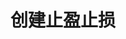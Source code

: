 ---
title: 创建止盈止损
position_number: 2.6
parameters:
  - name:
    content:
content_markdown: >-
  * **URL**：/v1/planOrder

  * **Method**：POST

  * **需要登录**：是

  * **需要鉴权**：是


  **请求参数**


  | 参数名称 | 类型 | 是否必需 | 描述 |

  | symbol | String | YES | 交易对 |

  | side | Enum | YES | 买卖方向,BUY:买,SELL:卖 |

  | positionSide | Enum | YES | 持仓方向,LONG:多,SHORT:空 |

  | type | Enum | YES |
  订单类型,TAKE\_PROFIT:止盈限价单,TAKE\_PROFIT\_MARKET:止盈市价单,STOP:止损限价单,STOP\_MARKET:止损市价单
  |

  | quantity | BigDecimal | YES | 下单数量 |

  | workingType | Enum | YES | 触发类型,INDEX\_PRICE:指数价 |

  | stopPrice | BigDecimal | YES | 触发价 |

  | price | BigDecimal | NO | 执行价格 |

  | sourceType | Enum | YES | 来源,ORDER:订单,POSITION:仓位 |

  | sourceId | Long | YES | 来源id |

  | recvWindow | Long | NO | 时间戳滑动窗口，单位为毫秒 |

  | timestamp | Long | YES | 调用时间 |
left_code_blocks:
  - code_block: "{\n\t\"positionSide\": \"LONG\",\n\t\"price\": 20000,\n\t\"quantity\": 1,\n\t\"recvWindow\": 5000,\n\t\"side\": \"BUY\",\n\t\"sourceId\": 1208218841498181,\n\t\"sourceType\": \"POSITION\",\n\t\"stopPrice\": 19500,\n\t\"symbol\": \"ETH/USDT\",\n\t\"timestamp\": 1656913877424,\n\t\"type\": \"TAKE_PROFIT_MARKET\",\n\t\"workingType\": \"INDEX_PRICE\"\n}"
    title: 请求示例
    language: json
right_code_blocks:
  - code_block: |-
      {
        "code": 1,
        "data": {
          "orderId": 120821181//订单id
        },
        "message": "SUCCESS"
      }
    title: 响应
    language: json
  - code_block: |-
      {
        "code": 9999,
        "message": "异常信息"
      }
    title: ERROR
    language: json
---